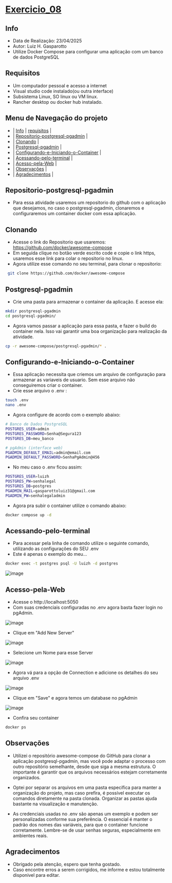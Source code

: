# [Exercicio_08](#exercicio_08)

## Info
- Data de Realização: 23/04/2025
- Autor: Luiz H. Gasparotto
- Utilize Docker Compose para configurar uma aplicação com um banco de dados PostgreSQL

## Requisitos
- Um computador pessoal e acesso a internet
- Visual studio code instalado(ou outra interface)
- Subsistema Linux, SO linux ou VM linux.
- Rancher desktop ou docker hub instalado.

## Menu de Navegação do projeto
- | [Info](#info) | [requisitos](#requisitos) |
- | [Repositorio-postgresql-pgadmin](#repositorio-postgresql-pgadmin) |
- | [Clonando](#Clonando) |
- | [Postgresql-pgadmin](#Postgresql-pgadmin) |
- | [Configurando-e-Iniciando-o-Container](#Configurando-e-Iniciando-o-Container) |
- | [Acessando-pelo-terminal](#Acessando-pelo-terminal) |
- | [Acesso-pela-Web](#acesso-pela-Web) |
- | [Observações](#observações) |
- | [Agradecimentos](#agradecimentos) |

## Repositorio-postgresql-pgadmin

- Para essa atividade usaremos um repositorio do github com o aplicação que desejamos, no caso o postgresql-pgadmin, clonaremos e configuraremos um container docker com essa aplicação.

## Clonando
- Acesse o link do Repositorio que usaremos: https://github.com/docker/awesome-compose
- Em seguida clique no botão verde escrito code e copie o link https, usaremos esse link para colar o repositorio no linux.
- Agora utilize esse comando no seu terminal, para clonar o repositorio:
```bash
 git clone https://github.com/docker/awesome-compose
```

## Postgresql-pgadmin
- Crie uma pasta para armazenar o container da aplicação. E acesse ela:
```bash
mkdir postgresql-pgadmin
cd postgresql-pgadmin/
```
- Agora vamos passar a aplicação para essa pasta, e fazer o build do container nela. Isso vai garantir uma boa organização para realização da atividade.
```bash
cp -r awesome-compose/postgresql-pgadmin/* .
```
## Configurando-e-Iniciando-o-Container
- Essa aplicação necessita que criemos um arquivo de configuração para armazenar as variaveis de usuario. Sem esse arquivo não conseguiremos criar o container.
- Crie esse arquivo o .env :
```bash
touch .env
nano .env
```
- Agora configure de acordo com o exemplo abaixo:
```bash
# Banco de Dados PostgreSQL
POSTGRES_USER=admin
POSTGRES_PASSWORD=Senha@Segura123
POSTGRES_DB=meu_banco

# pgAdmin (interface web)
PGADMIN_DEFAULT_EMAIL=admin@email.com
PGADMIN_DEFAULT_PASSWORD=SenhaPgAdmin@456
```
- No meu caso o .env ficou assim:
```bash
POSTGRES_USER=luizh
POSTGRES_PW=senhalegal
POSTGRES_DB=postgres
PGADMIN_MAIL=gasparottoluiz31@gmail.com
PGADMIN_PW=senhalegaladmin
```
- Agora pra subir o container utilize o comando abaixo:
```bash
docker compose up -d
```

## Acessando-pelo-terminal

- Para acessar pela linha de comando utilize o seguinte comando, utilizando as configurações do SEU .env
- Este é apenas o exemplo do meu...
```bash
docker exec -t postgres psql -U luizh -d postgres
```
![image](https://github.com/user-attachments/assets/0581e7d8-cd84-4f10-9e98-34edaa3b7c25)


## Acesso-pela-Web
- Acesse o http://localhost:5050
- Com suas credenciais configuradas no .env agora basta fazer login no pgAdmin.

![image](https://github.com/user-attachments/assets/cfbf555f-69cd-4b43-8362-3a6a6c11d0e1)

- Clique em "Add New Server" 

![image](https://github.com/user-attachments/assets/6be66ec3-dd9c-416c-83ec-976e93dfa2df)


- Selecione um Nome para esse Server

![image](https://github.com/user-attachments/assets/a7bf8164-0292-4bb0-9ccf-551189048fa8)


- Agora vá para a opção de Connection e adicione os detalhes do seu arquivo .env

![image](https://github.com/user-attachments/assets/747f5e30-ba8e-4d93-9594-2cfb1e6c9860)


- Clique em "Save" e agora temos um database no pgAdmin

![image](https://github.com/user-attachments/assets/4e995e4c-7db0-424e-9bd1-59ee13c4880c)


- Confira seu container
```bash
docker ps
```

## Observações
- Utilizei o repositório awesome-compose do GitHub para clonar a aplicação postgresql-pgadmin,
mas você pode adaptar o processo com outro repositório semelhante, desde que siga a mesma estrutura.
O importante é garantir que os arquivos necessários estejam corretamente organizados.

- Optei por separar os arquivos em uma pasta específica para manter a organização do projeto,
mas caso prefira, é possível executar os comandos diretamente na pasta clonada.
Organizar as pastas ajuda bastante na visualização e manutenção.

- As credenciais usadas no .env são apenas um exemplo e podem ser personalizadas conforme sua preferência.
O essencial é manter o padrão dos nomes das variáveis, para que o container funcione corretamente.
Lembre-se de usar senhas seguras, especialmente em ambientes reais.

## Agradecimentos
- Obrigado pela atenção, espero que tenha gostado.
- Caso encontre erros a serem corrigidos, me informe e estou totalmente disponivel para editar.


